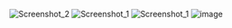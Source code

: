 
![Screenshot_2](https://github.com/sevggii/WinFormExample/assets/49620686/47d46e6f-3edb-4481-aa3a-543ba588e6e0)
![Screenshot_1](https://github.com/sevggii/WinFormExample/assets/49620686/abf82ccc-3484-4613-a9a4-d92388db6a61)
![Screenshot_1](https://github.com/sevggii/WinFormExample/assets/49620686/1275cf20-34b2-4487-ae3f-602d1767bacc)
![image](https://github.com/sevggii/WinFormExample/assets/49620686/61a745f3-2e01-485d-a2da-dcd7b67d221e)




